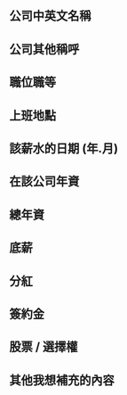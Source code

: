 ## 公司中英文名稱

## 公司其他稱呼

## 職位職等

## 上班地點

## 該薪水的日期 (年.月)

## 在該公司年資

## 總年資

## 底薪

## 分紅

## 簽約金

## 股票 / 選擇權

## 其他我想補充的內容
